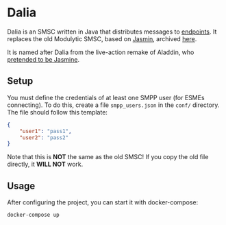 # Dalia

Dalia is an SMSC written in Java that distributes messages to [endpoints](https://github.com/modulytic/termination-endpoint). It replaces the old Modulytic SMSC, based on [Jasmin](https://github.com/jookies/jasmin), archived [here](https://github.com/modulytic/termination-proxy).

It is named after Dalia from the live-action remake of Aladdin, who [pretended to be Jasmine](https://www.youtube.com/watch?v=PB7M_Tbjggg).

## Setup

You must define the credentials of at least one SMPP user (for ESMEs connecting). To do this, create a file `smpp_users.json` in the `conf/` directory. The file should follow this template:

```json
{
    "user1": "pass1",
    "user2": "pass2"
}
```

Note that this is **NOT** the same as the old SMSC! If you copy the old file directly, it **WILL NOT** work.

## Usage

After configuring the project, you can start it with docker-compose:

```sh
docker-compose up
```
